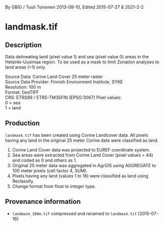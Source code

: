 By GBIG / Tuuli Toivonen 2013-08-10, Edited 2015-07-27 & 2021-2-2

# landmask.tif
## Description
Data delineating land (pixel value 1) and sea (pixel value 0) areas in the
Helsinki-Uusimaa region. To be used as a mask to limit Zonation analyses to land
areas (=1) only.

Source Data: Corine Land Cover 25 meter raster  
Source Data Provider: Finnish Environment Institute, SYKE  
Resolution: 100 m  
Format: GeoTIFF  
CRS: ETRS89 / ETRS-TM35FIN (EPSG:3067)
Pixel values:  
  0 = sea  
	1 = land

## Production
`landmask.tif` has been created using Corine Landcover data. All pixels having any
land in the original 25 meter Corine data were classified as land.

1. Corine Land Cover data was projected to EUREF coordinate system.
2. Sea areas were extracted from Corine Land Cover (pixel values = 44) and coded
as 0 and others as 1.
3. Original 25 meter data was aggregated in AgrGIS using AGGREGATE to 100 meter
pixels (cell factor 4, SUM).
4. Pixels having any land (values 1 to 16) were classified as land using
Reclassify.
5. Change format from float to integer type. 

## Provenance information
- `landmask_100m.tif` compressed and renamed to `landmask.tif` (2015-07-16)
